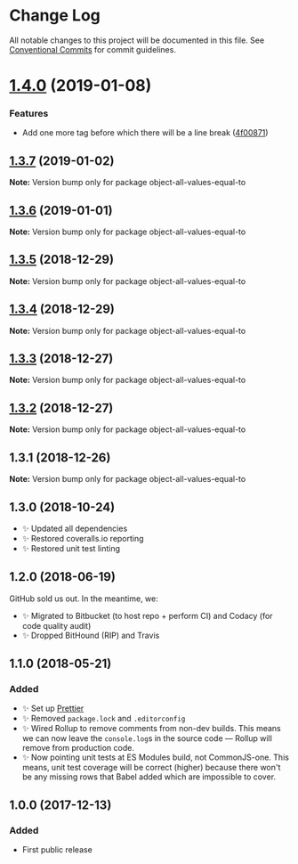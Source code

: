 # Change Log

All notable changes to this project will be documented in this file.
See [Conventional Commits](https://conventionalcommits.org) for commit guidelines.

# [1.4.0](https://bitbucket.org/codsen/codsen/src/master/packages/object-all-values-equal-to/compare/object-all-values-equal-to@1.3.7...object-all-values-equal-to@1.4.0) (2019-01-08)


### Features

* Add one more tag before which there will be a line break ([4f00871](https://bitbucket.org/codsen/codsen/src/master/packages/object-all-values-equal-to/commits/4f00871))





## [1.3.7](https://bitbucket.org/codsen/codsen/src/master/packages/object-all-values-equal-to/compare/object-all-values-equal-to@1.3.6...object-all-values-equal-to@1.3.7) (2019-01-02)

**Note:** Version bump only for package object-all-values-equal-to

## [1.3.6](https://bitbucket.org/codsen/codsen/src/master/packages/object-all-values-equal-to/compare/object-all-values-equal-to@1.3.5...object-all-values-equal-to@1.3.6) (2019-01-01)

**Note:** Version bump only for package object-all-values-equal-to

## [1.3.5](https://bitbucket.org/codsen/codsen/src/master/packages/object-all-values-equal-to/compare/object-all-values-equal-to@1.3.4...object-all-values-equal-to@1.3.5) (2018-12-29)

**Note:** Version bump only for package object-all-values-equal-to

## [1.3.4](https://bitbucket.org/codsen/codsen/src/master/packages/object-all-values-equal-to/compare/object-all-values-equal-to@1.3.3...object-all-values-equal-to@1.3.4) (2018-12-29)

**Note:** Version bump only for package object-all-values-equal-to

## [1.3.3](https://bitbucket.org/codsen/codsen/src/master/packages/object-all-values-equal-to/compare/object-all-values-equal-to@1.3.2...object-all-values-equal-to@1.3.3) (2018-12-27)

**Note:** Version bump only for package object-all-values-equal-to

## [1.3.2](https://bitbucket.org/codsen/codsen/src/master/packages/object-all-values-equal-to/compare/object-all-values-equal-to@1.3.1...object-all-values-equal-to@1.3.2) (2018-12-27)

**Note:** Version bump only for package object-all-values-equal-to

## 1.3.1 (2018-12-26)

**Note:** Version bump only for package object-all-values-equal-to

## 1.3.0 (2018-10-24)

- ✨ Updated all dependencies
- ✨ Restored coveralls.io reporting
- ✨ Restored unit test linting

## 1.2.0 (2018-06-19)

GitHub sold us out. In the meantime, we:

- ✨ Migrated to Bitbucket (to host repo + perform CI) and Codacy (for code quality audit)
- ✨ Dropped BitHound (RIP) and Travis

## 1.1.0 (2018-05-21)

### Added

- ✨ Set up [Prettier](https://prettier.io)
- ✨ Removed `package.lock` and `.editorconfig`
- ✨ Wired Rollup to remove comments from non-dev builds. This means we can now leave the `console.log`s in the source code — Rollup will remove from production code.
- ✨ Now pointing unit tests at ES Modules build, not CommonJS-one. This means, unit test coverage will be correct (higher) because there won't be any missing rows that Babel added which are impossible to cover.

## 1.0.0 (2017-12-13)

### Added

- First public release
